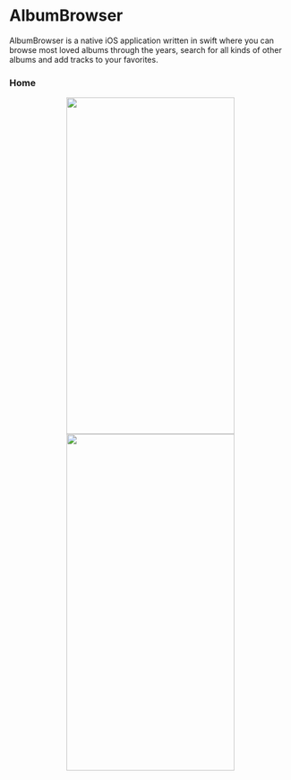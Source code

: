 # AlbumBrowser

AlbumBrowser is a native iOS application written in swift where you can browse most loved albums through the years, search for all kinds of other albums and add tracks to your favorites.

### Home

<p align="center">
  <img src="screenshots/homeScreen.png" width=300 height=600>
  <img src="screenshots/gameScreen.png" width=300 height=600>
</p>
